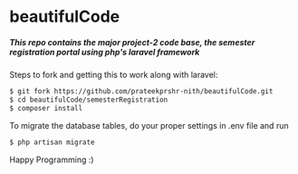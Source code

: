 # beautifulCode
##### This repo contains the major project-2 code base, the semester registration portal using php's _laravel framework_

Steps to fork and getting this to work along with laravel:

```bash
$ git fork https://github.com/prateekprshr-nith/beautifulCode.git
$ cd beautifulCode/semesterRegistration
$ composer install
```

To migrate the database tables, do your proper settings in .env file and run
```bash
$ php artisan migrate
```

Happy Programming :)
